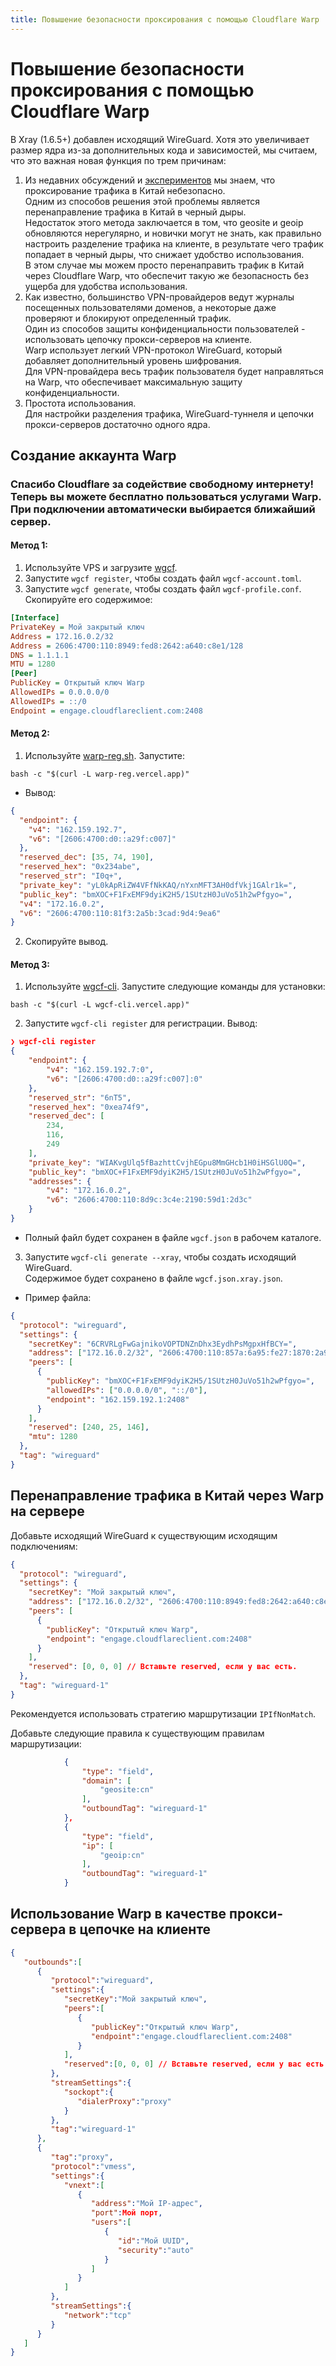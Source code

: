 ```yaml
---
title: Повышение безопасности проксирования с помощью Cloudflare Warp
---
```


# Повышение безопасности проксирования с помощью Cloudflare Warp

В Xray (1.6.5+) добавлен исходящий WireGuard. Хотя это увеличивает размер ядра из-за дополнительных кода и зависимостей, мы считаем, что это важная новая функция по трем причинам:

1. Из недавних обсуждений и [экспериментов](https://github.com/net4people/bbs/issues/129#issuecomment-1308102504) мы знаем, что проксирование трафика в Китай небезопасно.  
   Одним из способов решения этой проблемы является перенаправление трафика в Китай в черный дыры.  
   Недостаток этого метода заключается в том, что geosite и geoip обновляются нерегулярно, и новички могут не знать, как правильно настроить разделение трафика на клиенте, в результате чего трафик попадает в черный дыры, что снижает удобство использования.  
   В этом случае мы можем просто перенаправить трафик в Китай через Cloudflare Warp, что обеспечит такую же безопасность без ущерба для удобства использования.
2. Как известно, большинство VPN-провайдеров ведут журналы посещенных пользователями доменов, а некоторые даже проверяют и блокируют определенный трафик.  
   Один из способов защиты конфиденциальности пользователей - использовать цепочку прокси-серверов на клиенте.  
   Warp использует легкий VPN-протокол WireGuard, который добавляет дополнительный уровень шифрования.  
   Для VPN-провайдера весь трафик пользователя будет направляться на Warp, что обеспечивает максимальную защиту конфиденциальности.
3. Простота использования.  
   Для настройки разделения трафика, WireGuard-туннеля и цепочки прокси-серверов достаточно одного ядра.

## Создание аккаунта Warp

### Спасибо Cloudflare за содействие свободному интернету! Теперь вы можете бесплатно пользоваться услугами Warp. При подключении автоматически выбирается ближайший сервер.

#### Метод 1:

1. Используйте VPS и загрузите [wgcf](https://github.com/ViRb3/wgcf/releases).
2. Запустите `wgcf register`, чтобы создать файл `wgcf-account.toml`.
3. Запустите `wgcf generate`, чтобы создать файл `wgcf-profile.conf`. Скопируйте его содержимое:

```ini
[Interface]
PrivateKey = Мой закрытый ключ
Address = 172.16.0.2/32
Address = 2606:4700:110:8949:fed8:2642:a640:c8e1/128
DNS = 1.1.1.1
MTU = 1280
[Peer]
PublicKey = Открытый ключ Warp
AllowedIPs = 0.0.0.0/0
AllowedIPs = ::/0
Endpoint = engage.cloudflareclient.com:2408
```

#### Метод 2:

1. Используйте [warp-reg.sh](https://github.com/chise0713/warp-reg.sh). Запустите:

```
bash -c "$(curl -L warp-reg.vercel.app)"
```

- Вывод:

```json
{
  "endpoint": {
    "v4": "162.159.192.7",
    "v6": "[2606:4700:d0::a29f:c007]"
  },
  "reserved_dec": [35, 74, 190],
  "reserved_hex": "0x234abe",
  "reserved_str": "I0q+",
  "private_key": "yL0kApRiZW4VFfNkKAQ/nYxnMFT3AH0dfVkj1GAlr1k=",
  "public_key": "bmXOC+F1FxEMF9dyiK2H5/1SUtzH0JuVo51h2wPfgyo=",
  "v4": "172.16.0.2",
  "v6": "2606:4700:110:81f3:2a5b:3cad:9d4:9ea6"
}
```

2. Скопируйте вывод.

#### Метод 3:

1. Используйте [wgcf-cli](https://github.com/ArchiveNetwork/wgcf-cli). Запустите следующие команды для установки:

```
bash -c "$(curl -L wgcf-cli.vercel.app)"
```

2. Запустите `wgcf-cli register` для регистрации. Вывод:

```json
❯ wgcf-cli register
{
    "endpoint": {
        "v4": "162.159.192.7:0",
        "v6": "[2606:4700:d0::a29f:c007]:0"
    },
    "reserved_str": "6nT5",
    "reserved_hex": "0xea74f9",
    "reserved_dec": [
        234,
        116,
        249
    ],
    "private_key": "WIAKvgUlq5fBazhttCvjhEGpu8MmGHcb1H0iHSGlU0Q=",
    "public_key": "bmXOC+F1FxEMF9dyiK2H5/1SUtzH0JuVo51h2wPfgyo=",
    "addresses": {
        "v4": "172.16.0.2",
        "v6": "2606:4700:110:8d9c:3c4e:2190:59d1:2d3c"
    }
}
```

- Полный файл будет сохранен в файле `wgcf.json` в рабочем каталоге.

3.  Запустите `wgcf-cli generate --xray`, чтобы создать исходящий WireGuard.  
    Содержимое будет сохранено в файле `wgcf.json.xray.json`.

- Пример файла:

```json
{
  "protocol": "wireguard",
  "settings": {
    "secretKey": "6CRVRLgFwGajnikoVOPTDNZnDhx3EydhPsMgpxHfBCY=",
    "address": ["172.16.0.2/32", "2606:4700:110:857a:6a95:fe27:1870:2a9d/128"],
    "peers": [
      {
        "publicKey": "bmXOC+F1FxEMF9dyiK2H5/1SUtzH0JuVo51h2wPfgyo=",
        "allowedIPs": ["0.0.0.0/0", "::/0"],
        "endpoint": "162.159.192.1:2408"
      }
    ],
    "reserved": [240, 25, 146],
    "mtu": 1280
  },
  "tag": "wireguard"
}
```

## Перенаправление трафика в Китай через Warp на сервере

Добавьте исходящий WireGuard к существующим исходящим подключениям:

```json
{
  "protocol": "wireguard",
  "settings": {
    "secretKey": "Мой закрытый ключ",
    "address": ["172.16.0.2/32", "2606:4700:110:8949:fed8:2642:a640:c8e1/128"],
    "peers": [
      {
        "publicKey": "Открытый ключ Warp",
        "endpoint": "engage.cloudflareclient.com:2408"
      }
    ],
    "reserved": [0, 0, 0] // Вставьте reserved, если у вас есть.
  },
  "tag": "wireguard-1"
}
```

Рекомендуется использовать стратегию маршрутизации `IPIfNonMatch`.

Добавьте следующие правила к существующим правилам маршрутизации:

```json
            {
                "type": "field",
                "domain": [
                    "geosite:cn"
                ],
                "outboundTag": "wireguard-1"
            },
            {
                "type": "field",
                "ip": [
                    "geoip:cn"
                ],
                "outboundTag": "wireguard-1"
            }
```

## Использование Warp в качестве прокси-сервера в цепочке на клиенте

```json
{
   "outbounds":[
      {
         "protocol":"wireguard",
         "settings":{
            "secretKey":"Мой закрытый ключ",
            "peers":[
               {
                  "publicKey":"Открытый ключ Warp",
                  "endpoint":"engage.cloudflareclient.com:2408"
               }
            ],
            "reserved":[0, 0, 0] // Вставьте reserved, если у вас есть.
         },
         "streamSettings":{
            "sockopt":{
               "dialerProxy":"proxy"
            }
         },
         "tag":"wireguard-1"
      },
      {
         "tag":"proxy",
         "protocol":"vmess",
         "settings":{
            "vnext":[
               {
                  "address":"Мой IP-адрес",
                  "port":Мой порт,
                  "users":[
                     {
                        "id":"Мой UUID",
                        "security":"auto"
                     }
                  ]
               }
            ]
         },
         "streamSettings":{
            "network":"tcp"
         }
      }
   ]
}
```
